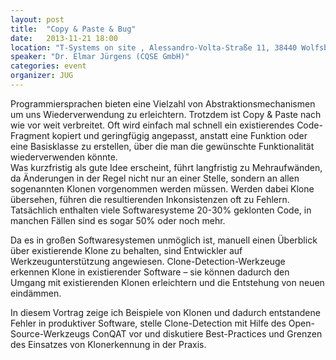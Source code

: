 ```yaml
---
layout: post
title:  "Copy & Paste & Bug"
date:   2013-11-21 18:00
location: "T-Systems on site , Alessandro-Volta-Straße 11, 38440 Wolfsburg"
speaker: "Dr. Elmar Jürgens (CQSE GmbH)"
categories: event
organizer: JUG
---
```

Programmiersprachen bieten eine Vielzahl von Abstraktionsmechanismen um uns Wiederverwendung zu erleichtern. Trotzdem
ist Copy &amp; Paste nach wie vor weit verbreitet. Oft wird einfach mal schnell ein existierendes Code-Fragment kopiert
und geringfügig angepasst, anstatt eine Funktion oder eine Basisklasse zu erstellen, über die man die gewünschte
Funktionalität wiederverwenden könnte.<br />
Was kurzfristig als gute Idee erscheint, führt langfristig zu Mehraufwänden, da Änderungen in der Regel nicht nur an
einer Stelle, sondern an allen sogenannten Klonen vorgenommen werden müssen. Werden dabei Klone übersehen, führen die
resultierenden Inkonsistenzen oft zu Fehlern. Tatsächlich enthalten viele Softwaresysteme 20-30% geklonten Code, in
manchen Fällen sind es sogar 50% oder noch mehr.

Da es in großen Softwaresystemen unmöglich ist, manuell einen Überblick über existierende Klone zu behalten, sind
Entwickler auf Werkzeugunterstützung angewiesen. Clone-Detection-Werkzeuge erkennen Klone in existierender Software –
sie können dadurch den Umgang mit existierenden Klonen erleichtern und die Entstehung von neuen eindämmen.


In diesem Vortrag zeige ich Beispiele von Klonen und dadurch entstandene Fehler in produktiver Software, stelle
Clone-Detection mit Hilfe des Open-Source-Werkzeugs ConQAT vor und diskutiere Best-Practices und Grenzen des Einsatzes
von Klonerkennung in der Praxis.
